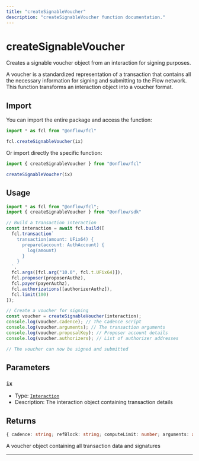 ```yaml
---
title: "createSignableVoucher"
description: "createSignableVoucher function documentation."
---
```


<!-- THIS DOCUMENT IS AUTO-GENERATED FROM [onflow/fcl/../sdk/src/resolve/voucher.ts](https://github.com/onflow/fcl-js/tree/master/packages/fcl/../sdk/src/resolve/voucher.ts). DO NOT EDIT MANUALLY -->

# createSignableVoucher

Creates a signable voucher object from an interaction for signing purposes.

A voucher is a standardized representation of a transaction that contains all the necessary
information for signing and submitting to the Flow network. This function transforms an
interaction object into a voucher format.

## Import

You can import the entire package and access the function:

```typescript
import * as fcl from "@onflow/fcl"

fcl.createSignableVoucher(ix)
```

Or import directly the specific function:

```typescript
import { createSignableVoucher } from "@onflow/fcl"

createSignableVoucher(ix)
```

## Usage

```typescript
import * as fcl from "@onflow/fcl";
import { createSignableVoucher } from "@onflow/sdk"

// Build a transaction interaction
const interaction = await fcl.build([
  fcl.transaction`
    transaction(amount: UFix64) {
      prepare(account: AuthAccount) {
        log(amount)
      }
    }
  `,
  fcl.args([fcl.arg("10.0", fcl.t.UFix64)]),
  fcl.proposer(proposerAuthz),
  fcl.payer(payerAuthz),
  fcl.authorizations([authorizerAuthz]),
  fcl.limit(100)
]);

// Create a voucher for signing
const voucher = createSignableVoucher(interaction);
console.log(voucher.cadence); // The Cadence script
console.log(voucher.arguments); // The transaction arguments
console.log(voucher.proposalKey); // Proposer account details
console.log(voucher.authorizers); // List of authorizer addresses

// The voucher can now be signed and submitted
```

## Parameters

### `ix` 


- Type: [`Interaction`](../types#interaction)
- Description: The interaction object containing transaction details


## Returns

```typescript
{ cadence: string; refBlock: string; computeLimit: number; arguments: any[]; proposalKey: { address: string; keyId: string | number; sequenceNum: number; } | { address?: undefined; keyId?: undefined; sequenceNum?: undefined; }; payer: string; authorizers: string[]; payloadSigs: { address: string; keyId: string | number; sig: string; }[]; envelopeSigs: { address: string; keyId: string | number; sig: string; }[]; }
```


A voucher object containing all transaction data and signatures

---